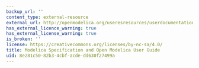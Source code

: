 ```yaml
---
backup_url: ''
content_type: external-resource
external_url: http://openmodelica.org/useresresources/userdocumentation
has_external_licence_warning: true
has_external_license_warning: true
is_broken: ''
license: https://creativecommons.org/licenses/by-nc-sa/4.0/
title: Modelica Specification and Open Modelica User Guide
uid: 8e281c50-82b3-4cbf-acde-dd630f27499a
---
```

